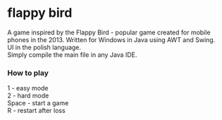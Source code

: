# flappy bird
A game inspired by the Flappy Bird - popular game created for mobile phones in the 2013. Written for Windows in Java using AWT and Swing.  
UI in the polish language.  
Simply compile the main file in any Java IDE.

### How to play
1 - easy mode  
2 - hard mode  
Space - start a game  
R - restart after loss
